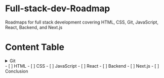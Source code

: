 # Full-stack-dev-Roadmap
Roadmaps for full stack development covering HTML, CSS, Git, JavaScript, React, Backend, and Next.js


# Content Table 
<details><summary>Git</summary>
  Content for Introduction
</details>
- [ ] HTML
- [ ] CSS
- [ ] JavaScript
- [ ] React
- [ ] Backend
- [ ] Next.js
- [ ] Conclusion